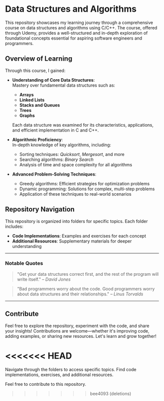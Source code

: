 # Data Structures and Algorithms  

This repository showcases my learning journey through a comprehensive course on data structures and algorithms using C/C++. The course, offered through Udemy, provides a well-structured and in-depth exploration of foundational concepts essential for aspiring software engineers and programmers.  

## Overview of Learning  
Through this course, I gained:  

- **Understanding of Core Data Structures**:  
  Mastery over fundamental data structures such as:  
  - **Arrays**  
  - **Linked Lists**  
  - **Stacks and Queues**  
  - **Trees**  
  - **Graphs**  

  Each data structure was examined for its characteristics, applications, and efficient implementation in C and C++.  

- **Algorithmic Proficiency**:  
  In-depth knowledge of key algorithms, including:  
  - Sorting techniques: *Quicksort*, *Mergesort*, and more  
  - Searching algorithms: *Binary Search*  
  - Analysis of time and space complexity for all algorithms  

- **Advanced Problem-Solving Techniques**:  
  - Greedy algorithms: Efficient strategies for optimization problems  
  - Dynamic programming: Solutions for complex, multi-step problems  
  - Application of these techniques to real-world scenarios  

## Repository Navigation  
This repository is organized into folders for specific topics. Each folder includes:  
- **Code Implementations**: Examples and exercises for each concept  
- **Additional Resources**: Supplementary materials for deeper understanding  

---

### Notable Quotes  
> "Get your data structures correct first, and the rest of the program will write itself." – *David Jones*  

> "Bad programmers worry about the code. Good programmers worry about data structures and their relationships." – *Linus Torvalds*  

---

## Contribute  
Feel free to explore the repository, experiment with the code, and share your insights! Contributions are welcome—whether it's improving code, adding examples, or sharing new resources. Let's learn and grow together!  

<<<<<<< HEAD
=======
Navigate through the folders to access specific topics.
Find code implementations, exercises, and additional resources.


Feel free to contribute to this repository.
>>>>>>> bee4093 (deletions)
